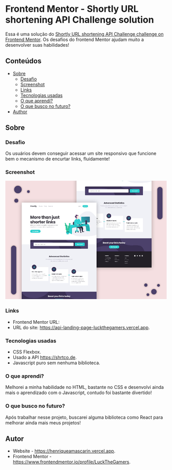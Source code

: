 # Frontend Mentor - Shortly URL shortening API Challenge solution

Essa é uma solução do [Shortly URL shortening API Challenge challenge on Frontend Mentor](https://www.frontendmentor.io/challenges/url-shortening-api-landing-page-2ce3ob-G). Os desafios do frontend Mentor ajudam muito a desenvolver suas habilidades!

## Conteúdos

- [Sobre](#Sobre)
  - [Desafio](#Desafio)
  - [Screenshot](#screenshot)
  - [Links](#links)
  - [Tecnologias usadas](#Tecnologias-usadas)
  - [O que aprendi?](#O-que-aprendi?)
  - [O que busco no futuro?](#O-que-busco-no-futuro?)
- [Author](#Autor)

## Sobre

### Desafio

Os usuários devem conseguir acessar um site responsivo que funcione bem o mecanismo de encurtar links, fluidamente!

### Screenshot

![](./images/design-screenshot.jpg)

### Links

- Frontend Mentor URL: 
- URL do site: https://api-landing-page-luckthegamers.vercel.app.

### Tecnologias usadas

- CSS Flexbox.
- Usado a API https://shrtco.de.
- Javascript puro sem nenhuma biblioteca.

### O que aprendi?

 Melhorei a minha habilidade no HTML, bastante no CSS e desenvolvi ainda mais o aprendizado com o Javascript, contudo foi bastante divertido!

### O que busco no futuro?

Após trabalhar nesse projeto, buscarei alguma biblioteca como React para melhorar ainda mais meus projetos!

## Autor

- Website - https://henriqueamascarin.vercel.app.
- Frontend Mentor - https://www.frontendmentor.io/profile/LuckTheGamers.
